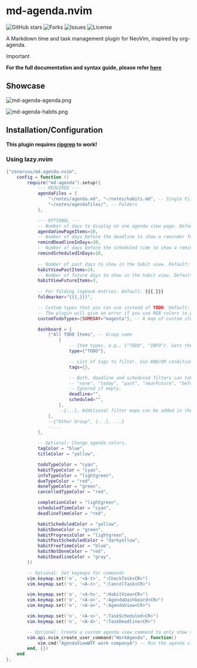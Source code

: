# md-agenda.nvim
![GitHub stars](https://img.shields.io/github/stars/zenarvus/md-agenda.nvim?style=flat-square)
![Forks](https://img.shields.io/github/forks/zenarvus/md-agenda.nvim?style=flat-square)
![Issues](https://img.shields.io/github/issues/zenarvus/md-agenda.nvim?style=flat-square)
![License](https://img.shields.io/badge/license-GPL%20v3-blue.svg?style=flat-square)

A Markdown time and task management plugin for NeoVim, inspired by org-agenda.

> [!IMPORTANT]
> **For the full documentation and syntax guide, please refer [here](https://zenarvus.com/1tvytN.md)**

## Showcase
![md-agenda-agenda.png](https://zenarvus.com/media/content/md-agenda-agenda.png)

![md-agenda-habits.png](https://zenarvus.com/media/content/md-agenda-habits.png)

## Installation/Configuration
**This plugin requires [ripgrep](https://github.com/BurntSushi/ripgrep) to work!**

### Using lazy.nvim
```lua
{"zenarvus/md-agenda.nvim",
    config = function ()
        require("md-agenda").setup({
            --- REQUIRED ---
            agendaFiles = {
                "~/notes/agenda.md", "~/notes/habits.md", -- Single Files
                "~/notes/agendafiles/", -- Folders
            },

            --- OPTIONAL ---
            -- Number of days to display on one agenda view page. Default: 10
            agendaViewPageItems=10,
            -- Number of days before the deadline to show a reminder for the task in the agenda view. Default: 30
            remindDeadlineInDays=30,
            -- Number of days before the scheduled time to show a reminder for the task in the agenda view. Default: 10
            remindScheduledInDays=10,
            
            -- Number of past days to show in the habit view. Default: 24
            habitViewPastItems=24,
            -- Number of future days to show in the habit view. Default: 3
            habitViewFutureItems=3,
 
            -- For folding logbook entries. Default: {{{,}}}
            foldmarker="{{{,}}}",

            -- Custom types that you can use instead of TODO. Default: {}
            -- The plugin will give an error if you use RGB colors (e.g. #ffffff)
            customTodoTypes={SOMEDAY="magenta"}, -- A map of custom item type and its color

            dashboard = {
                {"All TODO Items", -- Group name
                    {
                        -- Item types, e.g., {"TODO", "INFO"}. Gets the items that match one of the given types. Ignored if empty.
                        type={"TODO"},

                        -- List of tags to filter. Use AND/OR conditions, e.g., {AND = {"tag1", "tag2"}, OR = {"tag1", "tag2"}}. Ignored if empty.
                        tags={},

                        -- Both, deadline and scheduled filters can take the same parameters.
                        -- "none", "today", "past", "nearFuture", "before-yyyy-mm-dd", "after-yyyy-mm-dd".
                        -- Ignored if empty.
                        deadline="",
                        scheduled="",
                    },
                    --{...}, Additional filter maps can be added in the same group.
                },
                --{"Other Group", {...}, ...}
                --...
            },

            -- Optional: Change agenda colors.
            tagColor = "blue",
            titleColor = "yellow",

            todoTypeColor = "cyan",
            habitTypeColor = "cyan",
            infoTypeColor = "lightgreen",
            dueTypeColor = "red",
            doneTypeColor = "green",
            cancelledTypeColor = "red",

            completionColor = "lightgreen",
            scheduledTimeColor = "cyan",
            deadlineTimeColor = "red",

            habitScheduledColor = "yellow",
            habitDoneColor = "green",
            habitProgressColor = "lightgreen",
            habitPastScheduledColor = "darkyellow",
            habitFreeTimeColor = "blue",
            habitNotDoneColor = "red",
            habitDeadlineColor = "gray",
        })

        -- Optional: Set keymaps for commands
        vim.keymap.set('n', '<A-t>', ":CheckTask<CR>")
        vim.keymap.set('n', '<A-c>', ":CancelTask<CR>")

        vim.keymap.set('n', '<A-h>', ":HabitView<CR>")
        vim.keymap.set('n', '<A-o>', ":AgendaDashboard<CR>")
        vim.keymap.set('n', '<A-a>', ":AgendaView<CR>")

        vim.keymap.set('n', '<A-s>', ":TaskScheduled<CR>")
        vim.keymap.set('n', '<A-d>', ":TaskDeadline<CR>")

        -- Optional: Create a custom agenda view command to only show the tasks with specific tags
        vim.api.nvim_create_user_command("WorkAgenda", function()
            vim.cmd("AgendaViewWTF work companyA") -- Run the agenda view with tag filters
        end, {})
    end
},
```
